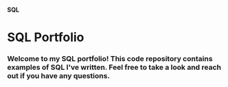 #### SQL
# SQL Portfolio
### Welcome to my SQL portfolio! This code repository contains examples of SQL I've written. Feel free to take a look and reach out if you have any questions.
